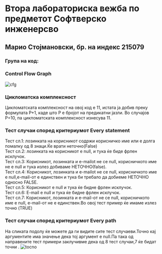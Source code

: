 # Втора лабораториска вежба по предметот  Софтверско инженерсво
## Марио Стојмановски, бр. на индекс 215079
### Група на код:
### Control Flow Graph
![cfg](https://github.com/MarioStojmanovski10/SI_2023_lab2_215079/assets/108304165/dad98bce-bc6b-45d1-8599-b1db23fcf413)
### Цикломатска комплексност
Цикломатската комплексност на овој код е 11, истата ја добив преку формулата P+1, каде што P е бројот на предикатни јазли. Во случајoв P=10, па цикломатската комплексност изнесува 11.
### Тест случаи според критериумот Every statement
Тест сл.1: лозинката на корисникот содржи корисничко име или е долга помалку од 8 знаци.Ќе врати неточно(False)<br>
Тест сл.2: лозинката на корисникот е null, и тука ќе биде фрлен исклучок.<br>
Тест сл.3: Корисникот, лозинката и е-mailot не се null, корисничкото име не е null и тука излез добиваме НЕТОЧНО(false).<br>
Тест сл.4: Корисникот, лозинката и е-mailot не се null, корисничкото име е null,e-mail-от е единствен и тука би требало да добиеме НЕТОЧНО односно FALSE.<br>
Тест сл.5: Корисникот е null и тука ќе бидне фрлен исклучок.<br>
Тест сл.6: E-mail е null и тука ќе бидне фрлен исклучок.<br>
Тест сл.7: Корисникот, лозинката и e-mail-от не се null, корисничкото име е null, е-mail-от не е единствен.Во овој тест пример ќе имаме излез точно (TRUE)<br>
### Тест случаи според критериумот Every path
На сликата подолу ќе можете да ги видите сите тест случаеви.Точно кај аргументите има значење дека тој аргумент е null.Па така од направените тест примери заклучивме
дека од 8 тест случаи,7 ќе бидат точни .
![tocno](https://github.com/MarioStojmanovski10/SI_2023_lab2_215079/assets/108304165/a3889f6d-9a7d-467d-86a8-31f4ced839f7)
